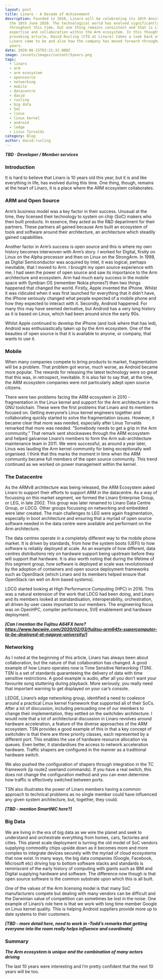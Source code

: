```yaml
---
layout: post
title: Linaro - A Decade of Achievement
description: Founded in 2010, Linaro will be celebrating its 10th Anniversary on
  the 18th June 2020. The technological world has evolved significantly
  throughout this time, but one thing remains consistent and that is Linaro's
  expertise and collaboration within the Arm ecosystem. In this thought
  provoking article, David Rusling (CTO at Linaro) takes a look back at how
  Linaro came to be and also how the company has moved forward throughout the
  years.
date: 2020-06-15T03:21:32.000Z
image: /assets/images/content/5years.png
tags:
  - linaro
  - arm
  - arm ecosystem
  - opensource
  - networking
  - mobile
  - datacentre
  - david
  - rusling
  - big data
  - SoC
  - linux
  - linux kernel
  - android
  - ledge
  - Linus Torvalds
category: Blog
author: david.rusling
---
```

***TBD ·	Developer / Member services***

### Introduction

It is hard to believe that Linaro is 10 years old this year, but it is and like everything in life, has evolved during this time.  One thing, though, remains at the heart of Linaro, it is a place where the ARM ecosystem collaborates.

### ARM and Open Source

Arm’s business model was a key factor in their success.  Unusual at the time, they licensed their technology to system on chip (SoC) makers who then built products. In essence, they acted as the R&D department for their partners.  These partners all gained because Arm built an ecosystem of tools and software around their architecture, an architecture which steadily gained capabilities. 

Another factor in Arm’s success is open source and this is where my own history becomes interwoven with Arm’s story.  I worked for Digital, firstly on Linux on the Alpha processor and then on Linux on the StrongArm.  In 1998, as Digital Semiconductor was acquired by Intel, it was logical, perhaps inevitable, that I moved to Arm.  I brought my open source experience with me; I had seen the power of open source and saw its importance to the Arm architecture and ecosystem.  Arm had much early success in the mobile space with Symbian OS (remember Nokia phones?) then two things happened that changed the world.  Firstly, Apple invented the iPhone.  Whilst it was ridiculed when it was first launched for everything that it didn’t have, the iPhone seriously changed what people expected of a mobile phone and how they expected to interact with it.  Secondly, Android happened.  For many this may have seemed derivative, but Android has a very long history as it is based on Linux, which had been around since the early 90s.

Whilst Apple continued to develop the iPhone (and look where that has led), Android was enthusiastically taken up by the Arm ecosystem.  One of the beauties of open source is that it is available to anyone, or company, that wants to use it.

### Mobile

When many companies compete to bring products to market, fragmentation will be a problem.  That problem got worse, much worse, as Android became more popular.  The rewards for releasing the latest technology were so great that this was, in retrospect, inevitable.  It is also fair to say that, at the time, the ARM ecosystem companies were not particularly adept open source citizens.

There were two problems facing the ARM ecosystem in 2010 - fragmentation in the Linux kernel and support for the Arm architecture in the GNU toolchain.  These were the first problems that Linaro and its members focused on.  Getting everyone’s Linux kernel engineers together and collaborating quickly started to solve the fragmentation issues.  However, it became clear that more was needed, especially after Linus Torvalds remarked that more was needed. “Somebody needs to get a grip in the Arm community.”   That remark sent shockwaves through the ARM ecosystem and helped galvanise Linaro’s members to form the Arm sub-architecture maintenance team in 2011. We were successful, as around a year later, Linus was lauding the Arm kernel community for being exceptionally well organised.  I think that this marks the moment in time when the ARM community became full members of the open source community.  This trend continued as we worked on power management within the kernel.

### The Datacentre

As the ARMv8 architecture was being released, the ARM Ecosystem asked Linaro to support their efforts to support ARM in the datacentre.  As a way of focussing on this market segment, we formed the Linaro Enterprise Group, or LEG, in late 2002.  This group was later renamed to Linaro Data Centre Group, or LDCG.  Other groups focussing on networking and embedded were later created.  The main challenges to LEG were again fragmentation, especially in boot architecture and ensuring that a myriad of open source software needed in the data centre were available and performant on the Arm architecture.

The data centres operate in a completely different way to the mobile phone market.  It is driven by standards, from how the system boots (UEFI) to how software is reliably deployed at scale.  As an example of how different, data centres distributions rely on hardware support being upstream before they will support that hardware.  It is also worth noting that during the lifetime of this segment group, how software is deployed at scale was revolutionised by the adoption of containers and open source deployment frameworks such as OpenStack (which Linaro and its members helped ensure that OpenStack ran well on Arm based systems).

LDCG started looking at High Performance Computing (HPC) in 2016. This was a natural extension of the work that LDCG had been doing, and Linaro and its members looked at standardisation, interoperability, orchestration, all driven by user cases important to our members. The engineering focus was on OpenHPC, compiler performance, SVE enablement and hardware deployment. 

***\[Can I mention the Fujitsu A64FX here? https://www.hpcwire.com/2020/02/03/fujitsu-arm64fx-supercomputer-to-be-deployed-at-nagoya-university/]*** 

### Networking

As I noted at the beginning of this article, Linaro has always been about collaboration, but the nature of that collaboration has changed.  A good example of how Linaro operates now is Time Sensitive Networking (TSN).  TSN is a set of standards guaranteeing the delivery of data with time sensitive restrictions.  A good example is audio, after all you don’t want your favourite song stuttering during playback.  More seriously, you really need that important warning to get displayed on your car’s console.

LEDGE, Linaro’s edge networking group, identified a need to coalesce around a practical Linux kernel framework that supported all of their SoCs.  After a lot of discussion, including persuading one of our members to change their implementation, they settled on the switchdev architecture.  I would note that a lot of architectural discussion in Linaro revolves around hardware acceleration, a feature of the diverse approaches of the ARM ecosystem.  TSN provides a good example of this in that a key concept of switchdev is that there are three priority classes, each represented by a different port. This enables the use of hardware resource allocation via queues.  Even better, it standardises the access to network acceleration hardware.  Traffic shapers are configured in the manner as a traditional hardware switch.  

We also pushed the configuration of shapers through integration in the TC framework (ip route2 userland commands). If you have a real switch, this does not change the configuration method and you can even determine how traffic is effectively switched between ports.

TSN also illustrates the power of Linaro members having a common approach to technical problems as no single member could have influenced any given system architecture, but, together, they could.

***\[TBD - mention SmartNIC here?]***

### Big Data

We are living in the era of big data as we wire the planet and seek to understand and orchestrate everything from homes, cars, factories and cities.  This planet scale deployment is turning the old model of SoC vendors supplying commodity chips upside down as it becomes more and more complex to integrate devices securely with the myriad of cloud ecosystems that now exist.  In many ways, the big data companies (Google, Facebook, Microsoft etc) driving top to bottom software stacks and standards is reminiscent of the early history of computing with giants such as IBM and Digital supplying hardware and software.  The difference now though is that open source software is the common substrate upon which this is all built. 

One of the values of the Arm licensing model is that many SoC manufacturers compete but dealing with many vendors can be difficult and the Darwinian value of competition can sometimes be lost in the noise.  One example of Linaro’s role here is that we work with long time member Google on Linux kernel quality.  This is helping Android suppliers provide more up to date systems to their customers. 

***\[TBD - more detail here, need to work in -Todd’s remarks that getting everyone into the room really helps influence and coordinate]***

### **Summary**

***The Arm ecosystem is unique and the combination of many actors driving*** 

The last 10 years were interesting and I’m pretty confident that the next 10 years will be too.